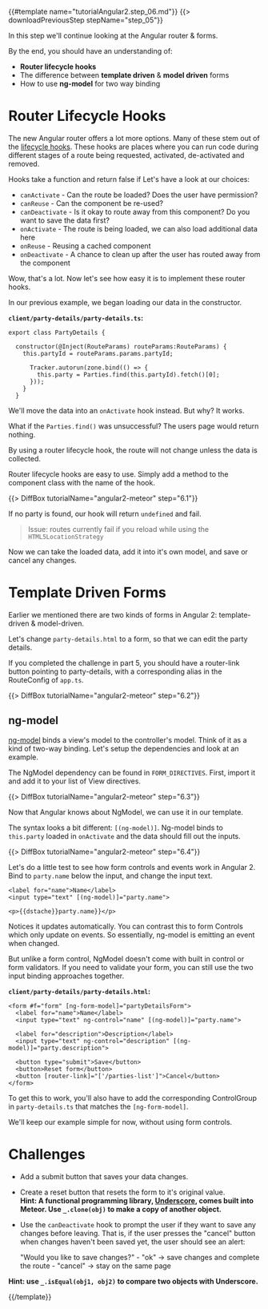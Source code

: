 {{#template name="tutorialAngular2.step_06.md"}}
{{> downloadPreviousStep stepName="step_05"}}  
  
In this step we'll continue looking at the Angular router & forms.

By the end, you should have an understanding of:

- **Router lifecycle hooks**
- The difference between **template driven** & **model driven** forms
- How to use **ng-model** for two way binding

# Router Lifecycle Hooks

The new Angular router offers a lot more options. Many of these stem out of the [lifecycle hooks](https://angular.github.io/router/lifecycle). These hooks are places where you can run code during different stages of a route being requested, activated, de-activated and removed.

Hooks take a function and return false if Let's have a look at our choices:

* `canActivate` - Can the route be loaded? Does the user have permission?
* `canReuse` - Can the component be re-used?
* `canDeactivate` - Is it okay to route away from this component? Do you want to save the data first?
* `onActivate` - The route is being loaded, we can also load additional data here
* `onReuse` - Reusing a cached component
* `onDeactivate` - A chance to clean up after the user has routed away from the component

Wow, that's a lot. Now let's see how easy it is to implement these router hooks.

In our previous example, we began loading our data in the constructor.

__`client/party-details/party-details.ts`:__

    export class PartyDetails {

      constructor(@Inject(RouteParams) routeParams:RouteParams) {
        this.partyId = routeParams.params.partyId;

          Tracker.autorun(zone.bind(() => {
            this.party = Parties.find(this.partyId).fetch()[0];
          }));
        }
      }

We'll move the data into an `onActivate` hook instead. But why? It works.

What if the `Parties.find()` was unsuccessful? The users page would return nothing.

By using a router lifecycle hook, the route will not change unless the data is collected.

Router lifecycle hooks are easy to use. Simply add a method to the component class with the name of the hook.

{{> DiffBox tutorialName="angular2-meteor" step="6.1"}}

If no party is found, our hook will return `undefined` and fail.

> Issue: routes currently fail if you reload while using the `HTML5LocationStrategy`

Now we can take the loaded data, add it into it's own model, and save or cancel any changes.



# Template Driven Forms

Earlier we mentioned there are two kinds of forms in Angular 2: template-driven & model-driven.

Let's change `party-details.html` to a form, so that we can edit the party details.

If you completed the challenge in part 5, you should have a router-link button pointing to party-details, with a corresponding alias in the RouteConfig of `app.ts`.

{{> DiffBox tutorialName="angular2-meteor" step="6.2"}}


## ng-model

[ng-model](https://angular.io/docs/js/latest/api/forms/NgModel-class.html) binds a view's model to the controller's model. Think of it as a kind of two-way binding. Let's setup the dependencies and look at an example.

The NgModel dependency can be found in `FORM_DIRECTIVES`. First, import it and add it to your list of View directives.

{{> DiffBox tutorialName="angular2-meteor" step="6.3"}}

Now that Angular knows about NgModel, we can use it in our template.

The syntax looks a bit different: `[(ng-model)]`. Ng-model binds to `this.party` loaded in `onActivate` and the data should fill out the inputs.

{{> DiffBox tutorialName="angular2-meteor" step="6.4"}}

Let's do a little test to see how form controls and events work in Angular 2. Bind to `party.name` below the input, and change the input text.

    <label for="name">Name</label>
    <input type="text" [(ng-model)]="party.name">

    <p>{{dstache}}party.name}}</p>

Notices it updates automatically. You can contrast this to form Controls which only update on events. So essentially, ng-model is emitting an event when changed.

But unlike a form control, NgModel doesn't come with built in control or form validators. If you need to validate your form, you can still use the two input binding approaches together.

__`client/party-details/party-details.html`:__

    <form #f="form" [ng-form-model]="partyDetailsForm">
      <label for="name">Name</label>
      <input type="text" ng-control="name" [(ng-model)]="party.name">

      <label for="description">Description</label>
      <input type="text" ng-control="description" [(ng-model)]="party.description">

      <button type="submit">Save</button>
      <button>Reset form</button>
      <button [router-link]="['/parties-list']">Cancel</button>
    </form>

To get this to work, you'll also have to add the corresponding ControlGroup in `party-details.ts` that matches the `[ng-form-model]`.

We'll keep our example simple for now, without using form controls.

# Challenges

- Add a submit button that saves your data changes.

- Create a reset button that resets the form to it's original value.<br/>
  **Hint: A functional programming library, [Underscore](http://underscorejs.org/),  comes built into Meteor. Use `_.clone(obj)` to make a copy of another object.**

- Use the `canDeactivate` hook to prompt the user if they want to save any changes before leaving.
That is, if the user presses the "cancel" button when changes haven't been saved yet, the user should see an alert:

    "Would you like to save changes?"
      \- "ok" -> save changes and complete the route
      \- "cancel" -> stay on the same page

**Hint: use `_.isEqual(obj1, obj2)` to compare two objects with Underscore.**

{{/template}}
